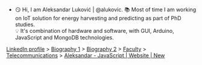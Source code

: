 - :smirk: Hi, I am Aleksandar Luković | @alukovic.
:books: Most of time I am working on IoT solution for energy harvesting and predicting as part of PhD studies. <br>
:bulb: It's combination of hardware and software, with GUI, Arduino, JavaScript and MongoDB technologies.


 [LinkedIn profile](https://linkedin.com/in/aleksandar-lukovic) > [Biography 1](https://aleksandarlukovic.herokuapp.com/profil/profile) > [Biography 2](https://aleksandarlukovic.herokuapp.com/root/opis´) > [Faculty](https://aleksandarlukovic.herokuapp.com/profil/faculty) > [Telecommunications](https://aleksandarlukovic.herokuapp.com/telekomunikacije) > [Aleksandar - JavaScript | Website | New](https://aleksandar-js.herokuapp.com)

